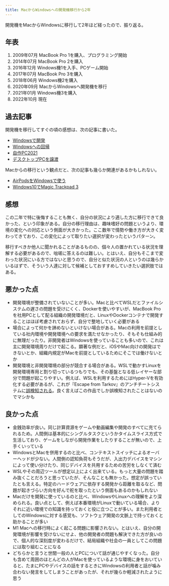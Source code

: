 ```yaml
---
title: MacからWindowsへの開発機移行から2年
---
```

開発機をMacからWindowsに移行して2年ほど経ったので、振り返る。

年表
--

1.  2009年07月 MacBook Pro 1を購入、プログラミング開始
2.  2014年07月 MacBook Pro 2を購入
3.  2016年12月 Windows機1を入手、PCゲーム開始
4.  2017年07月 MacBook Pro 3を購入
5.  2018年06月 Windows機2を購入
6.  2020年09月 MacからWindowsへ開発機を移行
7.  2021年01月 Windows機3を購入
8.  2022年10月 現在

過去記事
----

開発機を移行してすぐの頃の感想は、次の記事に書いた。

*   [Windowsで開発](https://r7kamura.com/articles/2020-09-28-development-on-windows)
*   [Windowsへの回帰](https://r7kamura.com/articles/2020-10-04-windows-revolution)
*   [自作PC2021](https://r7kamura.com/articles/2021-01-08-pc-build-2021)
*   [デスクトップPCを譲渡](https://r7kamura.com/articles/2021-01-14-windows-transfer)

Macからの移行という観点だと、次の記事も幾らか関連があるかもしれない。

*   [AirPodsをWindowsで使う](https://r7kamura.com/articles/2020-12-24-airpods-windows)
*   [Windows10でMagic Trackpad 3](https://r7kamura.com/articles/2022-07-22-magic-trackpad-3-on-windows-10)

感想
--

この二年で特に後悔することも無く、自分の状況により適した方に移行できて良かった、という印象がある。自分の移行理由は、趣味嗜好の問題というより、環境の変化への対応という側面が大きかった。ここ数年で情勢や働き方が大きく変わってきており、この変化によって取りたい選択が変わったというパターン。

移行すべきか他人に聞かれることがあるものの、個々人の置かれている状況を理解する必要があるので、咄嗟に答えるのは難しい。とはいえ、自分もそこまで変わった状況にいる方ではないと思うので、自分と似た状況の人というのは幾らかいるはずで、そういう人達に対して候補としておすすめしていきたい選択肢ではある。

悪かった点
-----

*   開発環境が整備されていないことが多い。Macと比べてWSLだとファイルシステムの遅さの問題を受けにくく、Dockerを使いやすいが、MacBook Proを社用PCとして配る組織の開発環境だと、LinuxやDockerコンテナで開発することはほぼ考慮されておらず、自分で整地していく必要がある
*   場合によって何かを諦めないといけない場合がある。Macの利用を前提としている社内環境や開発環境への要求を満たせなかったり、そもそも仕組み的に無理だったり。非開発者はWindowsを使っていることも多いので、これは主に開発環境周りだけで起こる。顕著な例だと、iOSやMac向けの開発はできないとか、組織内規定がMacを前提としているためにそこでは働けないとか
*   開発環境と非開発環境の部分が競合する場合がある。WSLで動かすLinuxを開発環境専用と割り切っているつもりでも、その基盤となる低レイヤーな部分で問題が起こりやすい。例えば、WSLを利用するためにはHyper-Vを有効化する必要があるが、これが『Escape from Tarkov』のアンチチートシステムに[誤検知される](https://r7kamura.com/articles/2021-03-08-escape-from-tarkov-hyper-v)。良く言えばこの作品でしか誤検知されたことはないのでマシかも

良かった点
-----

*   金銭効率が良い。同じ計算資源をゲームや動画編集や開発のすべてに充てられるため。人間側は基本的にシングルタスクというかタイムスライス方式で生活しており、ゲームをしながら開発作業をしたりすることが無いので、上手くいっている
*   WindowsとMacを併用するのと比べ、コンテキストスイッチによるオーバーヘッドが少ない。人間側の認知負荷もそうだが、入出力デバイスをマシンによって使い分けたり、同じデバイスを共用するための苦労をしなくて済む
*   WSLやその周辺ツールが想定以上によく出来ている。もっと大量の問題を踏み抜くことだろうと思っていたが、そんなことも無かった。想定が誤っていたとも言える。特定のハードウェアに依存する開発から距離を取るなど、問題が起きづらい方向を好んで舵を取ったという側面もあるのかもしれない
*   Macだけを開発に使っているのと比べ、WindowsやLinuxへの理解をより深められる。良い点として、例えば本番環境がLinuxで動いている場合、よりそれに近い環境での知識を持っておくと役に立つことが多い。また利用者としてのWindowsに対する感覚も、ソフトウェア開発の文脈上で持っておくと助かることが多い
*   M1 Macへの移行時によく起こる問題に影響されない。とはいえ、自分の開発環境が影響を受けないにせよ、他の開発者の問題も解決できた方が良いので、個人的な深刻度が変わるだけで、結局組織や社会の一員としてこの問題には取り組むことになる
*   どちらかと言うと世間一般の人とPCについて話が通じやすくなった。自分も含めて周囲のほとんどの人がMacを使っているような環境に身をおいていると、たまにPCやデバイスの話をするときにWindowsの利用者と話が噛み合わない発言をしてしまうことがあったが、それが幾らか軽減されたように思う
